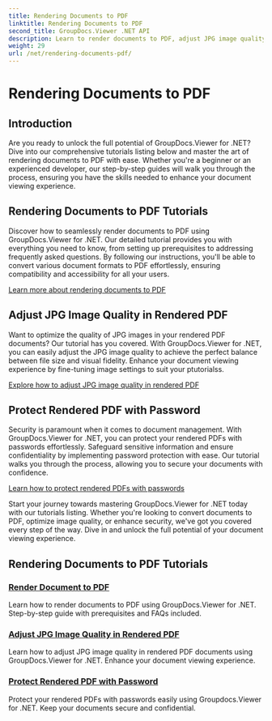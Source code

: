 ```yaml
---
title: Rendering Documents to PDF
linktitle: Rendering Documents to PDF
second_title: GroupDocs.Viewer .NET API
description: Learn to render documents to PDF, adjust JPG image quality, and protect PDFs with passwords using GroupDocs.Viewer for .NET tutorials.
weight: 29
url: /net/rendering-documents-pdf/
---
```


# Rendering Documents to PDF


## Introduction

Are you ready to unlock the full potential of GroupDocs.Viewer for .NET? Dive into our comprehensive tutorials listing below and master the art of rendering documents to PDF with ease. Whether you're a beginner or an experienced developer, our step-by-step guides will walk you through the process, ensuring you have the skills needed to enhance your document viewing experience.

## Rendering Documents to PDF Tutorials

Discover how to seamlessly render documents to PDF using GroupDocs.Viewer for .NET. Our detailed tutorial provides you with everything you need to know, from setting up prerequisites to addressing frequently asked questions. By following our instructions, you'll be able to convert various document formats to PDF effortlessly, ensuring compatibility and accessibility for all your users.

[Learn more about rendering documents to PDF](./render-to-pdf/)

## Adjust JPG Image Quality in Rendered PDF

Want to optimize the quality of JPG images in your rendered PDF documents? Our tutorial has you covered. With GroupDocs.Viewer for .NET, you can easily adjust the JPG image quality to achieve the perfect balance between file size and visual fidelity. Enhance your document viewing experience by fine-tuning image settings to suit your ptutorialss.

[Explore how to adjust JPG image quality in rendered PDF](./adjust-jpg-quality-pdf/)

## Protect Rendered PDF with Password

Security is paramount when it comes to document management. With GroupDocs.Viewer for .NET, you can protect your rendered PDFs with passwords effortlessly. Safeguard sensitive information and ensure confidentiality by implementing password protection with ease. Our tutorial walks you through the process, allowing you to secure your documents with confidence.

[Learn how to protect rendered PDFs with passwords](./protect-pdf/)

Start your journey towards mastering GroupDocs.Viewer for .NET today with our tutorials listing. Whether you're looking to convert documents to PDF, optimize image quality, or enhance security, we've got you covered every step of the way. Dive in and unlock the full potential of your document viewing experience.
## Rendering Documents to PDF Tutorials
### [Render Document to PDF](./render-to-pdf/)
Learn how to render documents to PDF using GroupDocs.Viewer for .NET. Step-by-step guide with prerequisites and FAQs included.
### [Adjust JPG Image Quality in Rendered PDF](./adjust-jpg-quality-pdf/)
Learn how to adjust JPG image quality in rendered PDF documents using GroupDocs.Viewer for .NET. Enhance your document viewing experience.
### [Protect Rendered PDF with Password](./protect-pdf/)
Protect your rendered PDFs with passwords easily using Groupdocs.Viewer for .NET. Keep your documents secure and confidential.